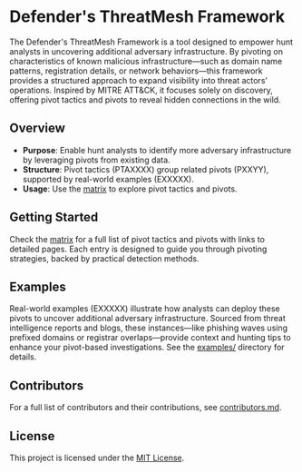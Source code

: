 # Defender's ThreatMesh Framework

The Defender's ThreatMesh Framework is a tool designed to empower hunt analysts in uncovering additional adversary infrastructure. By pivoting on characteristics of known malicious infrastructure—such as domain name patterns, registration details, or network behaviors—this framework provides a structured approach to expand visibility into threat actors' operations. Inspired by MITRE ATT&CK, it focuses solely on discovery, offering pivot tactics and pivots to reveal hidden connections in the wild.

## Overview
- **Purpose**: Enable hunt analysts to identify more adversary infrastructure by leveraging pivots from existing data.
- **Structure**: Pivot tactics (PTAXXXX) group related pivots (PXXYY), supported by real-world examples (EXXXXX).
- **Usage**: Use the [matrix](matrix.md) to explore pivot tactics and pivots.

## Getting Started
Check the [matrix](matrix.md) for a full list of pivot tactics and pivots with links to detailed pages. Each entry is designed to guide you through pivoting strategies, backed by practical detection methods.

## Examples
Real-world examples (EXXXXX) illustrate how analysts can deploy these pivots to uncover additional adversary infrastructure. Sourced from threat intelligence reports and blogs, these instances—like phishing waves using prefixed domains or registrar overlaps—provide context and hunting tips to enhance your pivot-based investigations. See the [examples/](examples/) directory for details.

## Contributors
For a full list of contributors and their contributions, see [contributors.md](contributors.md).

## License
This project is licensed under the [MIT License](LICENSE).
